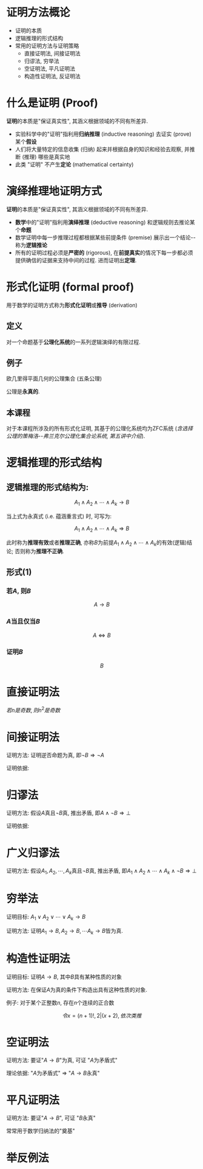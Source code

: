 # 证明方法概论

* 证明的本质
* 逻辑推理的形式结构
* 常用的证明方法与证明策略
  * 直接证明法, 间接证明法
  * 归谬法, 穷举法
  * 空证明法, 平凡证明法
  * 构造性证明法, 反证明法


# 什么是证明 (Proof)

**证明**的本质是"保证真实性", 其涵义根据领域的不同有所差异.

* 实验科学中的"证明"指利用**归纳推理** (inductive reasoning) 去证实 (prove) 某个**假设**
* 人们将大量特定的信息收集 (归纳) 起来并根据自身的知识和经验去观察, 并推断 (推理) 哪些是真实地
* 此类 "证明" 不产生**定论** (mathematical certainty)


# 演绎推理地证明方式

**证明**的本质是"保证真实性", 其涵义根据领域的不同有所差异.

* **数学**中的"证明"指利用**演绎推理** (deductive reasoning) 和逻辑规则去推论某个**命题**
* 数学证明中每一步推理过程都根据某些前提条件 (premise) 展示出一个结论--称为**逻辑推论**
* 所有的证明过程必须是**严密的** (rigorous), 在**前提真实**的情况下每一步都必须提供确信的证据来支持中间的过程. 进而证明出**定理**.


# 形式化证明 (formal proof)

用于数学的证明方式称为**形式化证明**或**推导** (derivation)

## 定义

对一个命题基于**公理化系统**的一系列逻辑演绎的有限过程.

## 例子

欧几里得平面几何的公理集合 (五条公理)

公理是**永真的**.

## 本课程

对于本课程所涉及的所有形式化证明, 其基于的公理化系统均为ZFC系统 (*含选择公理的策梅洛--弗兰克尔公理化集合论系统, 第五讲中介绍*).


# 逻辑推理的形式结构

## 逻辑推理的形式结构为: 

$$
A_1 \land A_2 \land \cdots \land A_k \to B
$$

当上式为永真式 (i.e. 蕴涵重言式) 时, 可写为:

$$
A_1 \land A_2 \land \cdots \land A_k \Rightarrow B
$$

此时称为**推理有效**或者**推理正确**, 亦称$B$为前提$A_1 \land A_2 \land \cdots \land A_k$的有效(逻辑)结论; 否则称为**推理不正确**.

## 形式(1)

### 若$A$, 则$B$

$$
A \to B
$$

### $A$当且仅当$B$

$$
A \Leftrightarrow B
$$

### 证明$B$

$$
B
$$

# 直接证明法

$若n是奇数, 则n^2是奇数$

# 间接证明法

证明方法: 证明逆否命题为真, 即$\lnot B \Rightarrow \lnot A$

证明依据: 

# 归谬法

证明方法: 假设$A$真且$\lnot B$真, 推出矛盾, 即$A \land \lnot B \Rightarrow \perp$

证明依据: 

# 广义归谬法

证明方法: 假设$A_1, A_2, \cdots, A_k$真且$\lnot B$真, 推出矛盾, 即$A_1\land A_2 \land \cdots \land A_k \land \lnot B \Rightarrow \perp$

# 穷举法

证明目标: $A_1 \lor A_2 \lor \cdots \lor A_k \to B$

证明方法: 证明$A_1 \to B, A_2 \to B, \cdots A_k \to B$皆为真.

# 构造性证明法

证明目标: 证明$A \to B$, 其中$B$具有某种性质的对象

证明方法: 在保证$A$为真的条件下构造出具有这种性质的对象.

例子: 对于某个正整数$n$, 存在$n$个连续的正合数

$$
令x=(n+1)!, 2|(x+2), 依次类推
$$

# 空证明法

证明方法: 要证"$A \to B$"为真, 可证 "$A$为矛盾式"

理论依据: "$A$为矛盾式" $\Rightarrow$ "$A \to B$永真"

# 平凡证明法

证明方法: 要证"$A \to B$", 可证 "$B$永真"

常常用于数学归纳法的"奠基"

# 举反例法


